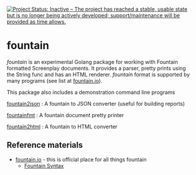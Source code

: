 [![Project Status: Inactive – The project has reached a stable, usable state but is no longer being actively developed; support/maintenance will be provided as time allows.](https://www.repostatus.org/badges/latest/inactive.svg)](https://www.repostatus.org/#inactive)

# fountain

_fountain_ is an experimental Golang package for working with Fountain formatted Screenplay documents. It provides a parser, pretty prints using the String func and has an HTML renderer.  _fountain_ format is supported by many programs (see list at [fountain.io](https://fountain.io)).

This package also includes a demonstration command line programs

[fountain2json](fountain2json.html)
: A fountain to JSON converter (useful for building reports)

[fountainfmt](fountainfmt.html) 
: A fountain document pretty printer

[fountain2html](fountain2html.html)
: A fountain to HTML converter

## Reference materials

+ [fountain.io](https://fountain.io) - this is official place for all things fountain
    + [Fountain Syntax](https://fountain.io/syntax)

